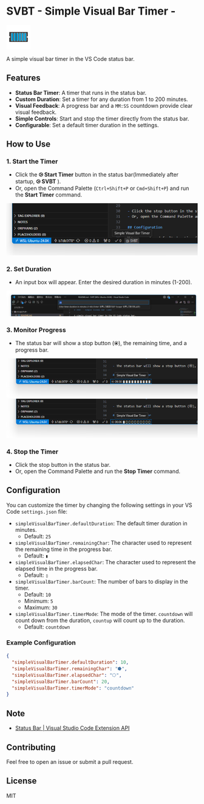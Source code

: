 # SVBT - Simple Visual Bar Timer -

<img src="./resources/icon.png" width=64  />

A simple visual bar timer in the VS Code status bar.

## Features

- **Status Bar Timer**: A timer that runs in the status bar.
- **Custom Duration**: Set a timer for any duration from 1 to 200 minutes.
- **Visual Feedback**: A progress bar and a `MM:SS` countdown provide clear visual feedback.
- **Simple Controls**: Start and stop the timer directly from the status bar.
- **Configurable**: Set a default timer duration in the settings.

## How to Use

### 1. Start the Timer

- Click the **⧁ Start Timer** button in the status bar(Immediately after startup, **⧁ SVBT** ).
- Or, open the Command Palette (`Ctrl+Shift+P` or `Cmd+Shift+P`) and run the **Start Timer** command.

![on the status bar](./resources/vscode_svbt.png)

### 2. Set Duration

- An input box will appear. Enter the desired duration in minutes (1-200).

![input me](./resources/vscode_enter.png)

### 3. Monitor Progress

- The status bar will show a stop button (⦿), the remaining time, and a progress bar.

![full progress](./resources/vscode_0958.png)
![a bit more](./resources/vscode_0006.png)

### 4. Stop the Timer

- Click the stop button in the status bar.
- Or, open the Command Palette and run the **Stop Timer** command.

## Configuration

You can customize the timer by changing the following settings in your VS Code `settings.json` file:

- `simpleVisualBarTimer.defaultDuration`: The default timer duration in minutes.
  - Default: `25`
- `simpleVisualBarTimer.remainingChar`: The character used to represent the remaining time in the progress bar.
  - Default: `▮`
- `simpleVisualBarTimer.elapsedChar`: The character used to represent the elapsed time in the progress bar.
  - Default: `▯`
- `simpleVisualBarTimer.barCount`: The number of bars to display in the timer.
  - Default: `10`
  - Minimum: `5`
  - Maximum: `30`
- `simpleVisualBarTimer.timerMode`: The mode of the timer. `countdown` will count down from the duration, `countup` will count up to the duration.
  - Default: `countdown`

### Example Configuration

```json
{
  "simpleVisualBarTimer.defaultDuration": 10,
  "simpleVisualBarTimer.remainingChar": "⭓",
  "simpleVisualBarTimer.elapsedChar": "⭔",
  "simpleVisualBarTimer.barCount": 20,
  "simpleVisualBarTimer.timerMode": "countdown"
}
```

## Note

- [Status Bar | Visual Studio Code Extension API](https://code.visualstudio.com/api/ux-guidelines/status-bar)

## Contributing

Feel free to open an issue or submit a pull request.

## License

MIT
